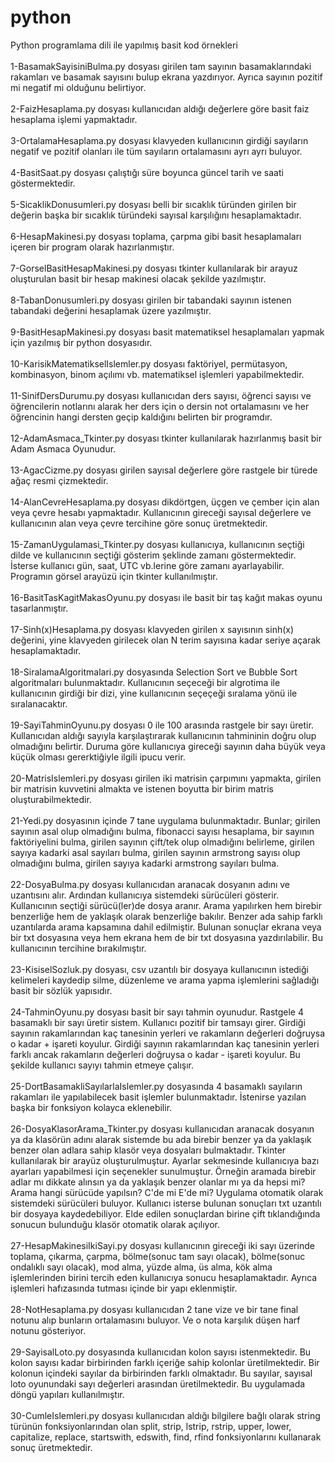 # python
Python programlama dili ile yapılmış basit kod örnekleri<br><br>
1-BasamakSayisiniBulma.py dosyası girilen tam sayının basamaklarındaki rakamları ve basamak sayısını bulup ekrana yazdırıyor. Ayrıca sayının pozitif mi negatif mi olduğunu belirtiyor.<br><br>
2-FaizHesaplama.py dosyası kullanıcıdan aldığı değerlere göre basit faiz hesaplama işlemi yapmaktadır.<br><br>
3-OrtalamaHesaplama.py dosyası klavyeden kullanıcının girdiği sayıların negatif ve pozitif olanları ile tüm sayıların ortalamasını ayrı ayrı buluyor.<br><br>
4-BasitSaat.py dosyası çalıştığı süre boyunca güncel tarih ve saati göstermektedir.<br><br>
5-SicaklikDonusumleri.py dosyası belli bir sıcaklık türünden girilen bir değerin başka bir sıcaklık türündeki sayısal karşılığını hesaplamaktadır.<br><br>
6-HesapMakinesi.py dosyası toplama, çarpma gibi basit hesaplamaları içeren bir program olarak hazırlanmıştır.<br><br>
7-GorselBasitHesapMakinesi.py dosyası tkinter kullanılarak bir arayuz oluşturulan basit bir hesap makinesi olacak şekilde yazılmıştır.<br><br>
8-TabanDonusumleri.py dosyası girilen bir tabandaki sayının istenen tabandaki değerini hesaplamak üzere yazılmıştır.<br><br>
9-BasitHesapMakinesi.py dosyası basit matematiksel hesaplamaları yapmak için yazılmış bir python dosyasıdır.<br><br>
10-KarisikMatematikselIslemler.py dosyası faktöriyel, permütasyon, kombinasyon, binom açılımı vb. matematiksel işlemleri yapabilmektedir.<br><br>
11-SinifDersDurumu.py dosyası kullanıcıdan ders sayısı, öğrenci sayısı ve öğrencilerin notlarını alarak her ders için o dersin not ortalamasını ve her öğrencinin hangi dersten geçip kaldığını belirten bir programdır.<br><br>
12-AdamAsmaca_Tkinter.py dosyası tkinter kullanılarak hazırlanmış basit bir Adam Asmaca Oyunudur.<br><br>
13-AgacCizme.py dosyası girilen sayısal değerlere göre rastgele bir türede ağaç resmi çizmektedir.<br><br>
14-AlanCevreHesaplama.py dosyası dikdörtgen, üçgen ve çember için alan veya çevre hesabı yapmaktadır. Kullanıcının gireceği sayısal değerlere ve kullanıcının alan veya çevre tercihine göre sonuç üretmektedir.<br><br>
15-ZamanUygulamasi_Tkinter.py dosyası kullanıcıya, kullanıcının seçtiği dilde ve kullanıcının seçtiği gösterim şeklinde zamanı göstermektedir. İsterse kullanıcı gün, saat, UTC vb.lerine göre zamanı ayarlayabilir. Programın görsel arayüzü için tkinter kullanılmıştır.<br><br>
16-BasitTasKagitMakasOyunu.py dosyası ile basit bir taş kağıt makas oyunu tasarlanmıştır.<br><br>
17-Sinh(x)Hesaplama.py dosyası klavyeden girilen x sayısının sinh(x) değerini, yine klavyeden girilecek olan N terim sayısına
kadar seriye açarak hesaplamaktadır.<br><br>
18-SiralamaAlgoritmalari.py dosyasında Selection Sort ve Bubble Sort algoritmaları bulunmaktadır. Kullanıcının seçeceği bir algrotima ile kullanıcının girdiği bir dizi, yine kullanıcının seçeçeği sıralama yönü ile sıralanacaktır.<br><br>
19-SayiTahminOyunu.py dosyası 0 ile 100 arasında rastgele bir sayı üretir. Kullanıcıdan aldığı sayıyla karşılaştırarak kullanıcının tahmininin doğru olup olmadığını belirtir. Duruma göre kullanıcıya gireceği sayının daha büyük veya küçük olması gererktiğiyle ilgili ipucu verir.<br><br>
20-MatrisIslemleri.py dosyası girilen iki matrisin çarpımını yapmakta, girilen bir matrisin kuvvetini almakta ve istenen boyutta bir birim matris oluşturabilmektedir.<br><br>
21-Yedi.py dosyasının içinde 7 tane uygulama bulunmaktadır. Bunlar; girilen sayının asal olup olmadığını bulma, fibonacci sayısı hesaplama, bir sayının faktöriyelini bulma, girilen sayının çift/tek olup olmadığını belirleme, girilen sayıya kadarki asal sayıları bulma, girilen sayının armstrong sayısı olup olmadığını bulma, girilen sayıya kadarki armstrong sayıları bulma.<br><br>
22-DosyaBulma.py dosyası kullanıcıdan aranacak dosyanın adını ve uzantısını alır. Ardından kullanıcıya sistemdeki sürücüleri gösterir. Kullanıcının seçtiği sürücü(ler)de dosya aranır. Arama yapılırken hem birebir benzerliğe hem de yaklaşık olarak benzerliğe bakılır. Benzer ada sahip farklı uzantılarda arama kapsamına dahil edilmiştir. Bulunan sonuçlar ekrana veya bir txt dosyasına veya hem ekrana hem de bir txt dosyasına yazdırılabilir. Bu kullanıcının tercihine bırakılmıştır.<br><br>
23-KisiselSozluk.py dosyası, csv uzantılı bir dosyaya kullanıcının istediği kelimeleri kaydedip silme, düzenleme ve arama yapma işlemlerini sağladığı basit bir sözlük yapısıdır.<br><br>
24-TahminOyunu.py dosyası basit bir sayı tahmin oyunudur. Rastgele 4 basamaklı bir sayı üretir sistem. Kullanıcı pozitif bir tamsayı girer. Girdiği sayının rakamlarından kaç tanesinin yerleri ve rakamların değerleri doğruysa o kadar + işareti koyulur. Girdiği sayının rakamlarından kaç tanesinin yerleri farklı ancak rakamların değerleri doğruysa o kadar - işareti koyulur. Bu şekilde kullanıcı sayıyı tahmin etmeye çalışır.<br><br>
25-DortBasamakliSayılarlaIslemler.py dosyasında 4 basamaklı sayıların rakamları ile yapılabilecek basit işlemler bulunmaktadır. İstenirse yazılan başka bir fonksiyon kolayca eklenebilir.<br><br>
26-DosyaKlasorArama_Tkinter.py dosyası kullanıcıdan aranacak dosyanın ya da klasörün adını alarak sistemde bu ada birebir benzer ya da yaklaşık benzer olan adlara sahip klasör veya dosyaları bulmaktadır. Tkinter kullanılarak bir arayüz oluşturulmuştur. Ayarlar sekmesinde kullanıcıya bazı ayarları yapabilmesi için seçenekler sunulmuştur. Örneğin aramada birebir adlar mı dikkate alınsın ya da yaklaşık benzer olanlar mı ya da hepsi mi? Arama hangi sürücüde yapılsın? C'de mi E'de mi? Uygulama otomatik olarak sistemdeki sürücüleri buluyor. Kullanıcı isterse bulunan sonuçları txt uzantılı bir dosyaya kaydedebiliyor. Elde edilen sonuçlardan birine çift tıklandığında sonucun bulunduğu klasör otomatik olarak açılıyor.<br><br>
27-HesapMakinesiIkiSayi.py dosyası kullanıcının gireceği iki sayı üzerinde toplama, çıkarma, çarpma, bölme(sonuc tam sayı olacak), bölme(sonuc ondalıklı sayı olacak), mod alma, yüzde alma, üs alma, kök alma işlemlerinden birini tercih eden kullanıcıya sonucu hesaplamaktadır. Ayrıca işlemleri hafızasında tutması içinde bir yapı eklenmiştir.<br><br>
28-NotHesaplama.py dosyası kullanıcıdan 2 tane vize ve bir tane final notunu alıp bunların ortalamasını buluyor. Ve o nota karşılık düşen harf notunu gösteriyor.<br><br>
29-SayisalLoto.py dosyasında kullanıcıdan kolon sayısı istenmektedir. Bu kolon sayısı kadar birbirinden farklı içeriğe sahip kolonlar üretilmektedir. Bir kolonun içindeki sayılar da birbirinden farklı olmaktadır. Bu sayılar, sayısal loto oyunundaki sayı değerleri arasından üretilmektedir. Bu uygulamada döngü yapıları kullanılmıştır.<br><br>
30-CumleIslemleri.py dosyası kullanıcıdan aldığı bilgilere bağlı olarak string türünün fonksiyonlarından olan split, strip, lstrip, rstrip, upper, lower, capitalize, replace, startswith, edswith, find, rfind fonksiyonlarını kullanarak sonuç üretmektedir.<br><br>
